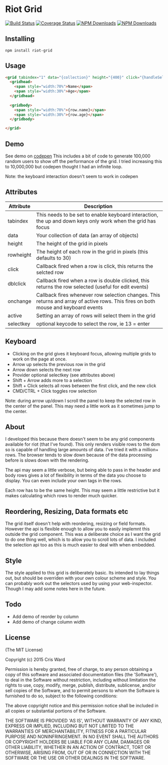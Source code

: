 # Riot Grid
[![Build Status](https://travis-ci.org/crisward/riot-grid.svg)](https://travis-ci.org/crisward/riot-grid)
[![Coverage Status](https://coveralls.io/repos/crisward/riot-grid/badge.svg?branch=master&service=github&v=3)](https://coveralls.io/github/crisward/riot-grid?branch=master)
[![NPM Downloads](https://img.shields.io/npm/dm/riot-grid.svg)](https://www.npmjs.com/package/riot-grid)
[![NPM Downloads](https://img.shields.io/npm/v/riot-grid.svg)](https://www.npmjs.com/package/riot-grid)

## Installing

```
npm install riot-grid
```

## Usage

```html
<grid tabindex="1" data="{collection}" height="{400}" click="{handleSelect}" dblclick="{handleDoubleClick}" onchange="{handleSelectionChange}">
  <gridhead>
    <span style="width:70%">Name</span>
    <span style="width:30%">Age</span>
  </gridhead>
  
  <gridbody>
    <span style="width:70%">{row.name}</span>
    <span style="width:30%">{row.age}</span>
  </gridbody>

</grid>

```

## Demo

See demo on [codepen](http://codepen.io/crisward/pen/rxepMX?editors=101)
This includes a bit of code to generate 100,000 random users to show off the performance of the grid.
I tried increasing this to 10,000,000 but codepen thought I had an infinite loop.

Note: the keyboard interaction doesn't seem to work in codepen


## Attributes

| Attribute | Description
|----       |----
| tabindex  | This needs to be set to enable keyboard interaction, the up and down keys only work when the grid has focus
| data      | Your collection of data (an array of objects)
| height    | The height of the grid in pixels
| rowheight | The height of each row in the grid in pixels (this defaults to 30)
| click     | Callback fired when a row is click, this returns the selcted row
| dblclick  | Callback fired when a row is double clicked, this returns the row selected (useful for edit events)
| onchange  | Callback fires whenever row selection changes. This returns and array of active rows. This fires on both mouse and keyboard events
| active    | Setting an array of rows will select them in the grid
| selectkey | optional keycode to select the row, ie 13 = enter


## Keyboard

* Clicking on the grid gives it keyboard focus, allowing multiple grids to work on the page at once.
* Arrow up selects the previous row in the grid
* Arrow down selects the next row
* Provider optional selectkey (see attributes above)
* Shift + Arrow adds more to a selection
* Shift + Click selects all rows between the first click, and the new click
* CMD/CTRL + Click toggles row selection

Note: during arrow up/down I scroll the panel to keep the selected row in the center of the panel.
This may need a little work as it sometimes jump to the center.

## About

I developed this because there doesn't seem to be any grid components available for riot (that I've found). This only
renders visible rows to the dom so is capable of handling large amounts of data. I've tried it with a million+ rows.
The browser tends to slow down because of the data processing before is slows down with the rendering. 

The api may seem a little verbose, but being able to pass in the header and body rows gives a lot of flexibility
in terms of the data you choose to display. You can even include your own tags in the rows.

Each row has to be the same height. This may seem a little restrictive but it makes calculating which rows to render
much quicker.

## Reordering, Resizing, Data formats etc
The grid itself doesn't help with reordering, resizing or field formats. However the api is flexible enough
to allow you to easily implemnt this outside the grid component. This was a deliberate choice as I 
want the grid to do one thing well, which is to allow you to scroll lots of data. I included the selection api
too as this is much easier to deal with when embedded.

## Style
The style applied to this grid is deliberately basic. Its intended to lay things out, but should be overriden
with your own colour scheme and style. You can probably work out the selectors used by using your web-inspector. 
Though I may add some notes here in the future.

## Todo

* Add demo of reorder by column
* Add demo of change column width


## License

(The MIT License)

Copyright (c) 2015 Cris Ward

Permission is hereby granted, free of charge, to any person obtaining a copy of this software and associated documentation files (the 'Software'), to deal in the Software without restriction, including without limitation the rights to use, copy, modify, merge, publish, distribute, sublicense, and/or sell copies of the Software, and to permit persons to whom the Software is furnished to do so, subject to the following conditions:

The above copyright notice and this permission notice shall be included in all copies or substantial portions of the Software.

THE SOFTWARE IS PROVIDED 'AS IS', WITHOUT WARRANTY OF ANY KIND, EXPRESS OR IMPLIED, INCLUDING BUT NOT LIMITED TO THE WARRANTIES OF MERCHANTABILITY, FITNESS FOR A PARTICULAR PURPOSE AND NONINFRINGEMENT. IN NO EVENT SHALL THE AUTHORS OR COPYRIGHT HOLDERS BE LIABLE FOR ANY CLAIM, DAMAGES OR OTHER LIABILITY, WHETHER IN AN ACTION OF CONTRACT, TORT OR OTHERWISE, ARISING FROM, OUT OF OR IN CONNECTION WITH THE SOFTWARE OR THE USE OR OTHER DEALINGS IN THE SOFTWARE.

